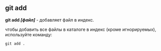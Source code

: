 ## git add

**git add *[файл]*** - добавляет файл в индекс.

чтобы добавить все файлы в каталоге в индекс (кроме игнорируемых), используйте команду:

```bash=
git add .
```